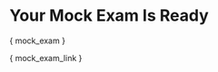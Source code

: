 <script src="https://cdnjs.cloudflare.com/ajax/libs/mathjax/2.7.4/latest.js?config=AM_CHTML"></script>

# Your Mock Exam Is Ready

{ mock_exam }

{ mock_exam_link }